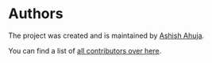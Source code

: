 # Authors

The project was created and is maintained by [Ashish Ahuja](https://github.com/Fortunate-MAN).

You can find a list of [all contributors over here](https://github.com/SOBotics/pyRedunda/graphs/contributors).
